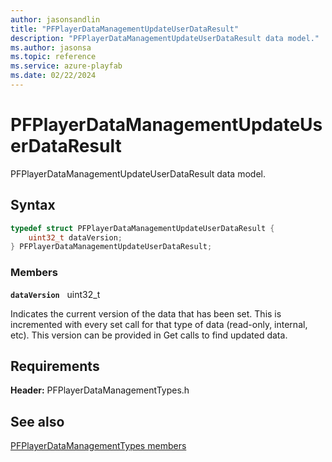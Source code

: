 ```yaml
---
author: jasonsandlin
title: "PFPlayerDataManagementUpdateUserDataResult"
description: "PFPlayerDataManagementUpdateUserDataResult data model."
ms.author: jasonsa
ms.topic: reference
ms.service: azure-playfab
ms.date: 02/22/2024
---
```


# PFPlayerDataManagementUpdateUserDataResult  

PFPlayerDataManagementUpdateUserDataResult data model.  

## Syntax  
  
```cpp
typedef struct PFPlayerDataManagementUpdateUserDataResult {  
    uint32_t dataVersion;  
} PFPlayerDataManagementUpdateUserDataResult;  
```
  
### Members  
  
**`dataVersion`** &nbsp; uint32_t  
  
Indicates the current version of the data that has been set. This is incremented with every set call for that type of data (read-only, internal, etc). This version can be provided in Get calls to find updated data.
  
  
## Requirements  
  
**Header:** PFPlayerDataManagementTypes.h
  
## See also  
[PFPlayerDataManagementTypes members](../pfplayerdatamanagementtypes_members.md)  

  
  
